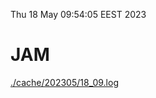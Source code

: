 Thu 18 May 09:54:05 EEST 2023
# JAM
<a href='./cache/202305/18_09.log'>./cache/202305/18_09.log</a>

